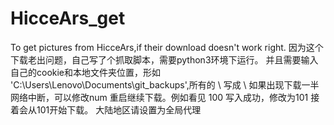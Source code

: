 # HicceArs_get
To get pictures from HicceArs,if their download doesn't work right.
因为这个下载老出问题，自己写了个抓取脚本，需要python3环境下运行。
并且需要输入自己的cookie和本地文件夹位置，形如 'C:\\Users\\Lenovo\\Documents\\git_backups',所有的 \ 写成 \\
如果出现下载一半网络中断，可以修改num 重启继续下载。例如看见 100 写入成功，修改为101 接着会从101开始下载。
大陆地区请设置为全局代理
